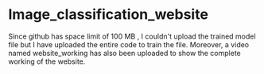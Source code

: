 # Image_classification_website
Since github has space limit of 100 MB , I couldn't upload the trained model file but I have uploaded the entire code to train the file. Moreover, a video named website_working has also been uploaded to show the complete working of the website.